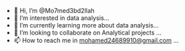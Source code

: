 - 👋 Hi, I’m @Mo7med3bd2llah
- 👀 I’m interested in  data analysis...
- 🌱 I’m currently learning more about data analysis...
- 💞️ I’m looking to collaborate on Analytical projects ...
- 📫 How to reach me in mohamed24689910@gmail.com ...
<!---
Mo7med3bd2llah/Mo7med3bd2llah is a ✨ special ✨ repository because its `README.md` (this file) appears on your GitHub profile.
You can click the Preview link to take a look at your changes.
--->
